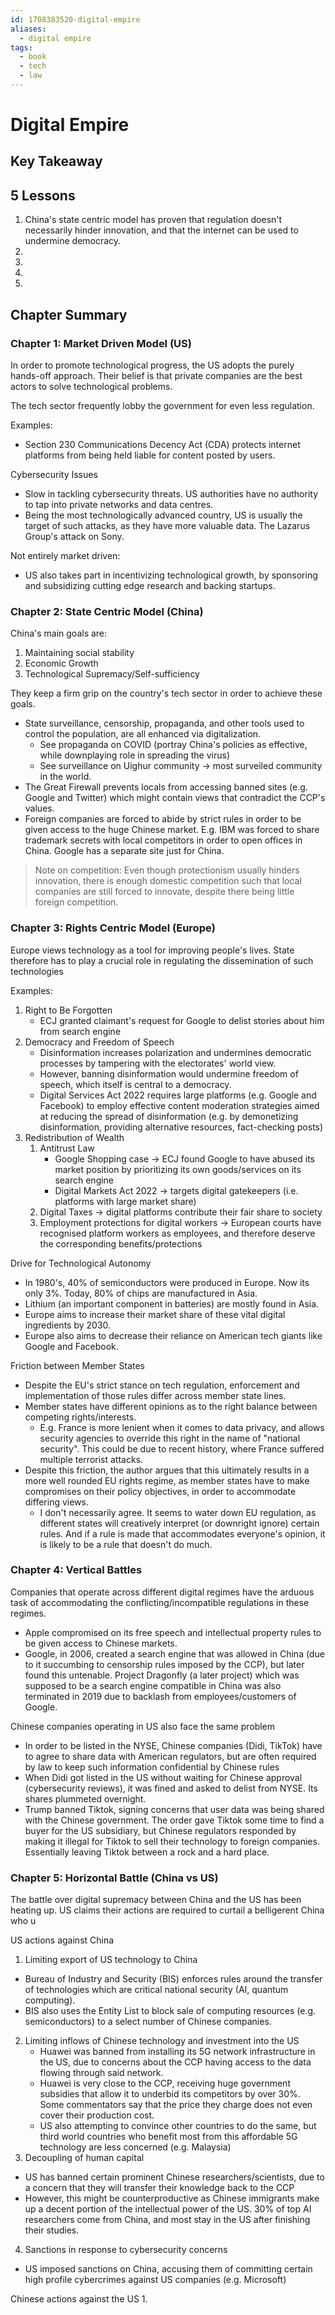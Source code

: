 ```yaml
---
id: 1708383520-digital-empire
aliases:
  - digital empire
tags:
  - book
  - tech
  - law
---
```


# Digital Empire

## Key Takeaway

## 5 Lessons

1. China's state centric model has proven that regulation doesn't necessarily hinder innovation, and that the internet can be used to undermine democracy.
2.
3.
4.
5.

## Chapter Summary

### Chapter 1: Market Driven Model (US)
In order to promote technological progress, the US adopts the purely hands-off approach. Their belief is that private companies are the best actors to solve technological problems.

The tech sector frequently lobby the government for even less regulation.

Examples:
- Section 230 Communications Decency Act (CDA) protects internet platforms from being held liable for content posted by users. 

Cybersecurity Issues
- Slow in tackling cybersecurity threats. US authorities have no authority to tap into private networks and data centres.
- Being the most technologically advanced country, US is usually the target of such attacks, as they have more valuable data. The Lazarus Group's attack on Sony.

Not entirely market driven:
- US also takes part in incentivizing technological growth, by sponsoring and subsidizing cutting edge research and backing startups.

### Chapter 2: State Centric Model (China)
China's main goals are:
1. Maintaining social stability
2. Economic Growth
3. Technological Supremacy/Self-sufficiency

They keep a firm grip on the country's tech sector in order to achieve these goals. 
- State surveillance, censorship, propaganda, and other tools used to control the population, are all enhanced via digitalization.
	- See propaganda on COVID (portray China's policies as effective, while downplaying role in spreading the virus)
	- See surveillance on Uighur community -> most surveiled community in the world.
- The Great Firewall prevents locals from accessing banned sites (e.g. Google and Twitter) which might contain views that contradict the CCP's values.
- Foreign companies are forced to abide by strict rules in order to be given access to the huge Chinese market. E.g. IBM was forced to share trademark secrets with local competitors in order to open offices in China. Google has a separate site just for China.

> Note on competition: Even though protectionism usually hinders innovation, there is enough domestic competition such that local companies are still forced to innovate, despite there being little foreign competition.

### Chapter 3: Rights Centric Model (Europe)
Europe views technology as a tool for improving people's lives. State therefore has to play a crucial role in regulating the dissemination of such technologies

Examples:
1. Right to Be Forgotten
   - ECJ granted claimant's request for Google to delist stories about him from search engine
2. Democracy and Freedom of Speech
   - Disinformation increases polarization and undermines democratic processes by tampering with the electorates' world view.
   - However, banning disinformation would undermine freedom of speech, which itself is central to a democracy.
   - Digital Services Act 2022 requires large platforms (e.g. Google and Facebook) to employ effective content moderation strategies aimed at reducing the spread of disinformation (e.g. by demonetizing disinformation, providing alternative resources, fact-checking posts)
3. Redistribution of Wealth
	1. Antitrust Law
		- Google Shopping case -> ECJ found Google to have abused its market position by prioritizing its own goods/services on its search engine
		- Digital Markets Act 2022 -> targets digital gatekeepers (i.e. platforms with large market share)
	2. Digital Taxes -> digital platforms contribute their fair share to society
	3. Employment protections for digital workers -> European courts have recognised platform workers as employees, and therefore deserve the corresponding benefits/protections

Drive for Technological Autonomy
- In 1980's, 40% of semiconductors were produced in Europe. Now its only 3%. Today, 80% of chips are manufactured in Asia.
- Lithium (an important component in batteries) are mostly found in Asia.
- Europe aims to increase their market share of these vital digital ingredients by 2030.
- Europe also aims to decrease their reliance on American tech giants like Google and Facebook.


Friction between Member States
- Despite the EU's strict stance on tech regulation, enforcement and implementation of those rules differ across member state lines.
- Member states have different opinions as to the right balance between competing rights/interests. 
	- E.g. France is more lenient when it comes to data privacy, and allows security agencies to override this right in the name of "national security". This could be due to recent history, where France suffered multiple terrorist attacks.
- Despite this friction, the author argues that this ultimately results in a more well rounded EU rights regime, as member states have to make compromises on their policy objectives, in order to accommodate differing views.
	- I don't necessarily agree. It seems to water down EU regulation, as different states will creatively interpret (or downright ignore) certain rules. And if a rule is made that accommodates everyone's opinion, it is likely to be a rule that doesn't do much.

### Chapter 4: Vertical Battles 

Companies that operate across different digital regimes have the arduous task of accommodating the conflicting/incompatible regulations in these regimes.
- Apple compromised on its free speech and intellectual property rules to be given access to Chinese markets.
- Google, in 2006, created a search engine that was allowed in China (due to it succumbing to censorship rules imposed by the CCP), but later found this untenable. Project Dragonfly (a later project) which was supposed to be a search engine compatible in China was also terminated in 2019 due to backlash from employees/customers of Google.


Chinese companies operating in US also face the same problem
- In order to be listed in the NYSE, Chinese companies (Didi, TikTok) have to agree to share data with American regulators, but are often required by law to keep such information confidential by Chinese rules
- When Didi got listed in the US without waiting for Chinese approval (cybersecurity reviews), it was fined and asked to delist from NYSE. Its shares plummeted overnight.
- Trump banned Tiktok, signing concerns that user data was being shared with the Chinese government. The order gave Tiktok some time to find a buyer for the US subsidiary, but Chinese regulators responded by making it illegal for Tiktok to sell their technology to foreign companies. Essentially leaving Tiktok between a rock and a hard place.


### Chapter 5:  Horizontal Battle (China vs US)

The battle over digital supremacy between China and the US has been heating up. US claims their actions are required to curtail a belligerent China who u


US actions against China
1. Limiting export of US technology to China
  - Bureau of Industry and Security (BIS) enforces rules around the transfer of technologies which are critical national security (AI, quantum computing).
  - BIS also uses the Entity List to block sale of computing resources (e.g. semiconductors) to a select number of Chinese companies.
2. Limiting inflows of Chinese technology and investment into the US
   - Huawei was banned from installing its 5G network infrastructure in the US, due to concerns about the CCP having access to the data flowing through said network.
   - Huawei is very close to the CCP, receiving huge government subsidies that allow it to underbid its competitors by over 30%. Some commentators say that the price they charge does not even cover their production cost.
   - US also attempting to convince other countries to do the same, but third world countries who benefit most from this affordable 5G technology are less concerned (e.g. Malaysia)
3. Decoupling of human capital
  - US has banned certain prominent Chinese researchers/scientists, due to a concern that they will transfer their knowledge back to the CCP
  - However, this might be counterproductive as Chinese immigrants make up a decent portion of the intellectual power of the US. 30% of top AI researchers come from China, and most stay in the US after finishing their studies.
4. Sanctions in response to cybersecurity concerns
  - US imposed sanctions on China, accusing them of committing certain high profile cybercrimes against US companies (e.g. Microsoft)


Chinese actions against the US
1. 
